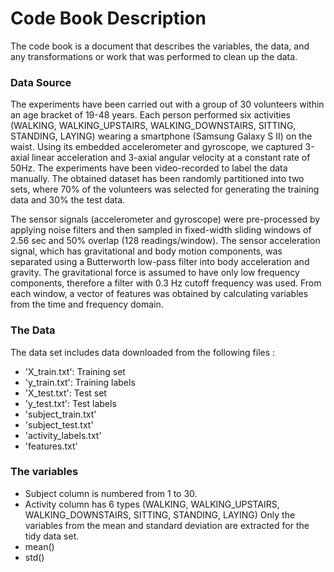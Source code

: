 # Code Book Description
The code book is a document that describes the variables, the data, and any transformations or work that was performed to clean up the data.
### Data Source
The experiments have been carried out with a group of 30 volunteers within an age bracket of 19-48 years. Each person performed six activities (WALKING, WALKING_UPSTAIRS, WALKING_DOWNSTAIRS, SITTING, STANDING, LAYING) wearing a smartphone (Samsung Galaxy S II) on the waist. Using its embedded accelerometer and gyroscope, we captured 3-axial linear acceleration and 3-axial angular velocity at a constant rate of 50Hz. The experiments have been video-recorded to label the data manually. The obtained dataset has been randomly partitioned into two sets, where 70% of the volunteers was selected for generating the training data and 30% the test data.

The sensor signals (accelerometer and gyroscope) were pre-processed by applying noise filters and then sampled in fixed-width sliding windows of 2.56 sec and 50% overlap (128 readings/window). The sensor acceleration signal, which has gravitational and body motion components, was separated using a Butterworth low-pass filter into body acceleration and gravity. The gravitational force is assumed to have only low frequency components, therefore a filter with 0.3 Hz cutoff frequency was used. From each window, a vector of features was obtained by calculating variables from the time and frequency domain.

### The Data
The data set includes data downloaded from the following files :
* 'X_train.txt': Training set
* 'y_train.txt': Training labels
* 'X_test.txt': Test set
* 'y_test.txt': Test labels
* 'subject_train.txt'
* 'subject_test.txt'
* 'activity_labels.txt'
* 'features.txt'

### The variables
* Subject column is numbered from 1 to 30.
* Activity column has 6 types (WALKING, WALKING_UPSTAIRS, WALKING_DOWNSTAIRS, SITTING, STANDING, LAYING)
Only the variables from the mean and standard deviation are extracted for the tidy data set.
* mean()
* std()
